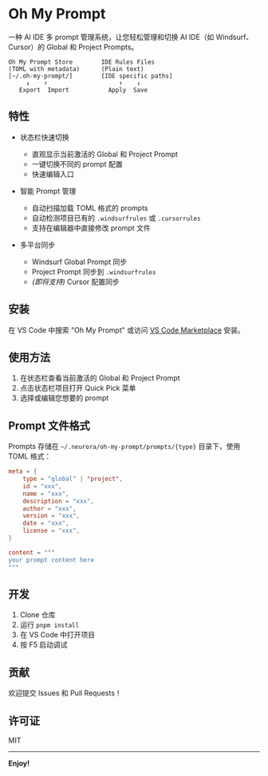 # Oh My Prompt

一种 AI IDE 多 prompt 管理系统，让您轻松管理和切换 AI IDE（如 Windsurf、Cursor）的 Global 和 Project Prompts。

```
Oh My Prompt Store        IDE Rules Files
(TOML with metadata)      (Plain text)
[~/.oh-my-prompt/]        [IDE specific paths]
     ↓    ↑                    ↑    ↓
   Export  Import           Apply  Save
```

## 特性

- 状态栏快速切换
  - 直观显示当前激活的 Global 和 Project Prompt
  - 一键切换不同的 prompt 配置
  - 快速编辑入口

- 智能 Prompt 管理
  - 自动扫描加载 TOML 格式的 prompts
  - 自动检测项目已有的 `.windsurfrules` 或 `.cursorrules`
  - 支持在编辑器中直接修改 prompt 文件

- 多平台同步
  - Windsurf Global Prompt 同步
  - Project Prompt 同步到 `.windsurfrules`
  - *(即将支持)* Cursor 配置同步

## 安装

在 VS Code 中搜索 "Oh My Prompt" 或访问 [VS Code Marketplace](https://marketplace.visualstudio.com/items?itemName=markshawn2020.oh-my-prompt) 安装。

## 使用方法

1. 在状态栏查看当前激活的 Global 和 Project Prompt
2. 点击状态栏项目打开 Quick Pick 菜单
3. 选择或编辑您想要的 prompt

## Prompt 文件格式

Prompts 存储在 `~/.neurora/oh-my-prompt/prompts/{type}` 目录下，使用 TOML 格式：

```toml
meta = {
    type = "global" | "project",
    id = "xxx",
    name = "xxx",
    description = "xxx",
    author = "xxx",
    version = "xxx",
    date = "xxx",
    license = "xxx",
}

content = """
your prompt content here
"""
```

## 开发

1. Clone 仓库
2. 运行 `pnpm install`
3. 在 VS Code 中打开项目
4. 按 F5 启动调试

## 贡献

欢迎提交 Issues 和 Pull Requests！

## 许可证

MIT

---

**Enjoy!**
